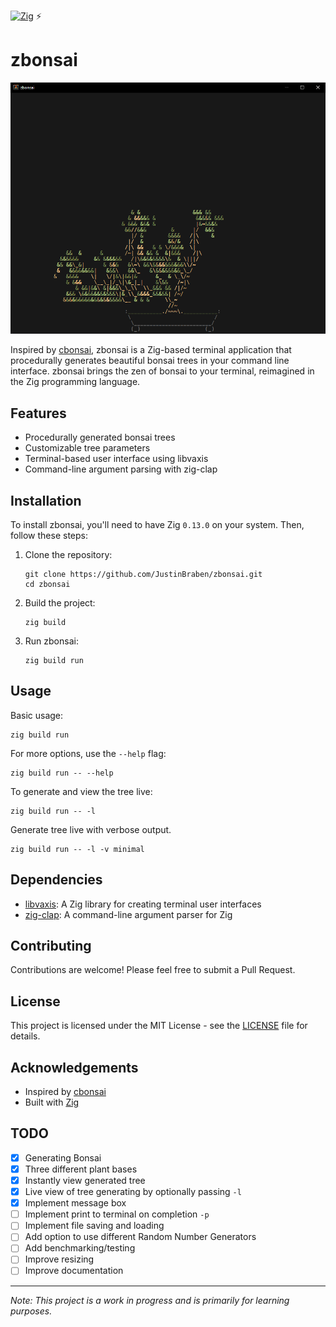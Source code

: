 [![Zig](https://img.shields.io/badge/-Zig-F7A41D?style=flat&logo=zig&logoColor=white)](https://ziglang.org/) ⚡

# zbonsai

![zbonsai_capture.png](https://github.com/JustinBraben/zbonsai/blob/main/zbonsai_capture.PNG)

Inspired by [cbonsai](https://gitlab.com/jallbrit/cbonsai), zbonsai is a Zig-based terminal application that procedurally generates beautiful bonsai trees in your command line interface. zbonsai brings the zen of bonsai to your terminal, reimagined in the Zig programming language.

## Features

- Procedurally generated bonsai trees
- Customizable tree parameters
- Terminal-based user interface using libvaxis
- Command-line argument parsing with zig-clap

## Installation

To install zbonsai, you'll need to have Zig `0.13.0` on your system. Then, follow these steps:

1. Clone the repository:
   ```
   git clone https://github.com/JustinBraben/zbonsai.git
   cd zbonsai
   ```

2. Build the project:
   ```
   zig build
   ```

3. Run zbonsai:
   ```
   zig build run
   ```

## Usage

Basic usage:

```
zig build run
```

For more options, use the `--help` flag:

```
zig build run -- --help
```

To generate and view the tree live:

```
zig build run -- -l
```

Generate tree live with verbose output.

```
zig build run -- -l -v minimal
```

## Dependencies

- [libvaxis](https://github.com/libvaxis/libvaxis): A Zig library for creating terminal user interfaces
- [zig-clap](https://github.com/Hejsil/zig-clap): A command-line argument parser for Zig

## Contributing

Contributions are welcome! Please feel free to submit a Pull Request.

## License

This project is licensed under the MIT License - see the [LICENSE](LICENSE) file for details.

## Acknowledgements

- Inspired by [cbonsai](https://gitlab.com/jallbrit/cbonsai)
- Built with [Zig](https://ziglang.org/)

## TODO

- [x] Generating Bonsai
- [x] Three different plant bases
- [x] Instantly view generated tree
- [x] Live view of tree generating by optionally passing `-l`
- [X] Implement message box
- [ ] Implement print to terminal on completion `-p`
- [ ] Implement file saving and loading
- [ ] Add option to use different Random Number Generators
- [ ] Add benchmarking/testing
- [ ] Improve resizing 
- [ ] Improve documentation

---

*Note: This project is a work in progress and is primarily for learning purposes.*